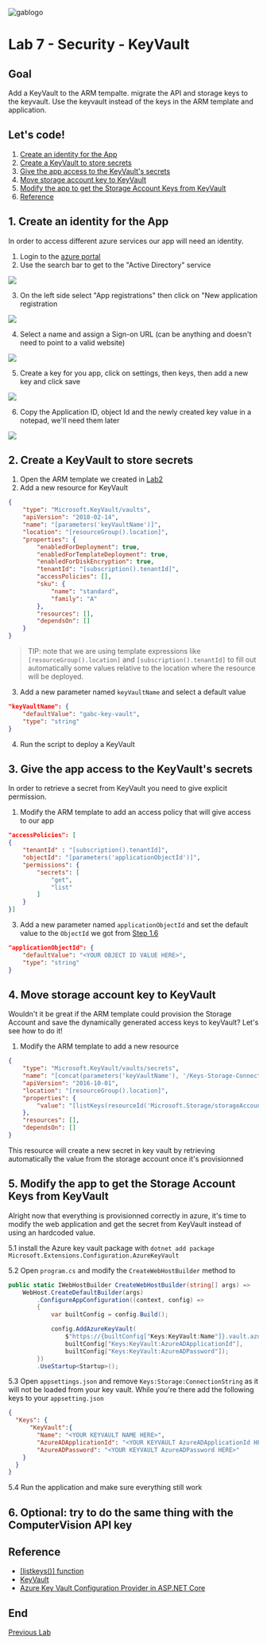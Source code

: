 ![gablogo][gablogo]

# Lab 7 - Security - KeyVault

## Goal

Add a KeyVault to the ARM tempalte. migrate the API and storage keys to the keyvault. Use the keyvault instead of the keys in the ARM template and application.

## Let's code!

1. [Create an identity for the App](#1-Create-an-identity-for-the-App)
1. [Create a KeyVault to store secrets](#2-Create-a-keyVault-to-store-secrets)
1. [Give the app access to the KeyVault's secrets](#3-Give-the-app-access-to-the-KeyVault's-secrets)
1. [Move storage account key to KeyVault](#4-Move-storage-account-key-to-KeyVault)
1. [Modify the app to get the Storage Account Keys from KeyVault](#5-Modify-the-app-to-get-the-Storage-Account-Keys-from-KeyVault)
1. [Reference](#Reference)

## 1. Create an identity for the App

In order to access different azure services our app will need an identity.

1. Login to the [azure portal](https://portal.azure.com)
2. Use the search bar to get to the "Active Directory" service

![](medias/search-active-directory.png)

3. On the left side select "App registrations" then click on "New application registration

![](medias/select-app-registration.png)

4. Select a name and assign a Sign-on URL (can be anything and doesn't need to point to a valid website)

![](medias/create-form.png)

5. Create a key for you app, click on settings, then keys, then add a new key and click save

![](medias/create-key.png)

6. Copy the Application ID, object Id and the newly created key value in a notepad, we'll need them later

![](medias/app-values.png)

## 2. Create a KeyVault to store secrets

1. Open the ARM template we created in [Lab2](../Lab2/README.md)
1. Add a new resource for KeyVault

```json
{
    "type": "Microsoft.KeyVault/vaults",
    "apiVersion": "2018-02-14",
    "name": "[parameters('keyVaultName')]",
    "location": "[resourceGroup().location]",
    "properties": {
        "enabledForDeployment": true,
        "enabledForTemplateDeployment": true,
        "enabledForDiskEncryption": true,
        "tenantId": "[subscription().tenantId]",
        "accessPolicies": [],
        "sku": {
            "name": "standard",
            "family": "A"
        },
        "resources": [],
        "dependsOn": []
    }
}
```
> TIP: note that we are using template expressions like `[resourceGroup().location]` and `[subscription().tenantId]` to fill out automatically some values relative to the location where the resource will be deployed.
3. Add a new parameter named `keyVaultName` and select a default value

```json
"keyVaultName": {
    "defaultValue": "gabc-key-vault",
    "type": "string"
}
```

4. Run the script to deploy a KeyVault

## 3. Give the app access to the KeyVault's secrets
In order to retrieve a secret from KeyVault you need to give explicit permission.
1. Modify the ARM template to add an access policy that will give access to our app
```json
"accessPolicies": [
{
    "tenantId" : "[subscription().tenantId]",
    "objectId": "[parameters('applicationObjectId')]",
    "permissions": {
        "secrets": [
            "get",
            "list"
        ]
    }
}]
```
3. Add a new parameter named `applicationObjectId` and set the default value to the `ObjectId` we got from [Step 1.6](#1-Create-an-identity-for-the-App)

```json
"applicationObjectId": {
    "defaultValue": "<YOUR OBJECT ID VALUE HERE>",
    "type": "string"
}
```

## 4. Move storage account key to KeyVault
Wouldn't it be great if the ARM template could provision the Storage Account and save the dynamically generated access keys to keyVault? Let's see how to do it!
1. Modify the ARM template to add a new resource
```json
{
    "type": "Microsoft.KeyVault/vaults/secrets",
    "name": "[concat(parameters('keyVaultName'), '/Keys-Storage-ConnectionString')]",
    "apiVersion": "2016-10-01",
    "location": "[resourceGroup().location]",
    "properties": {
        "value": "[listKeys(resourceId('Microsoft.Storage/storageAccounts', parameters('storageAccountName')), providers('Microsoft.Storage', 'storageAccounts').apiVersions[0]).keys[0].value]"
    },
    "resources": [],
    "dependsOn": []
}
```

This resource will create a new secret in key vault by retrieving automatically the value from the storage account once it's provisionned

## 5. Modify the app to get the Storage Account Keys from KeyVault
Alright now that everything is provisionned correctly in azure, it's time to modify the web application and get the secret from KeyVault instead of using an hardcoded value.

5.1 install the Azure key vault package with `dotnet add package Microsoft.Extensions.Configuration.AzureKeyVault`

5.2 Open `program.cs` and modify the `CreateWebHostBuilder` method to
```csharp
public static IWebHostBuilder CreateWebHostBuilder(string[] args) =>
    WebHost.CreateDefaultBuilder(args)
        .ConfigureAppConfiguration((context, config) =>
        {
            var builtConfig = config.Build();

            config.AddAzureKeyVault(
                $"https://{builtConfig["Keys:KeyVault:Name"]}.vault.azure.net/",
                builtConfig["Keys:KeyVault:AzureADApplicationId"],
                builtConfig["Keys:KeyVault:AzureADPassword"]);
        })
        .UseStartup<Startup>();
```

5.3 Open `appsettings.json` and remove `Keys:Storage:ConnectionString` as it will not be loaded from your key vault.
While you're there add the following keys to your `appsetting.json`



```json
{
  "Keys": {
      "KeyVault":{
        "Name": "<YOUR KEYVAULT NAME HERE>",
        "AzureADApplicationId": "<YOUR KEYVAULT AzureADApplicationId HERE>",
        "AzureADPassword": "<YOUR KEYVAULT AzureADPassword HERE>"
    }
  }
}
```


5.4 Run the application and make sure everything still work


## 6. Optional: try to do the same thing with the ComputerVision API key 


## Reference

- [[listkeys()] function](https://docs.microsoft.com/en-us/rest/api/storagerp/storageaccounts/listkeys)
- [KeyVault](https://azure.microsoft.com/en-ca/services/key-vault/)
- [Azure Key Vault Configuration Provider in ASP.NET Core](https://docs.microsoft.com/en-us/aspnet/core/security/key-vault-configuration?view=aspnetcore-2.2)

## End

[Previous Lab](../Lab6/README.md)

[gablogo]: ../medias/GlobalAzureBootcamp2019.png "Global Azure Bootcamp 2019"

